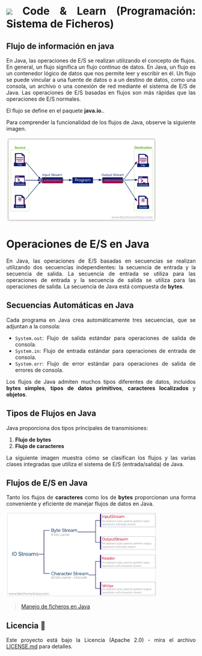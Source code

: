 <div align="justify">

# <img src=../../../../images/coding-book.png width="40"> Code & Learn (Programación: Sistema de Ficheros)

## Flujo de información en java

En Java, las operaciones de E/S se realizan utilizando el concepto de flujos. En general, un flujo significa un flujo continuo de datos. En Java, un flujo es un contenedor lógico de datos que nos permite leer y escribir en él. Un flujo se puede vincular a una fuente de datos o a un destino de datos, como una consola, un archivo o una conexión de red mediante el sistema de E/S de Java. Las operaciones de E/S basadas en flujos son más rápidas que las operaciones de E/S normales.

El flujo se define en el paquete **java.io.**.

Para comprender la funcionalidad de los flujos de Java, observe la siguiente imagen.

<img src="images/java-streams.png" width="400">

# Operaciones de E/S en Java

En Java, las operaciones de E/S basadas en secuencias se realizan utilizando dos secuencias independientes: la secuencia de entrada y la secuencia de salida. La secuencia de entrada se utiliza para las operaciones de entrada y la secuencia de salida se utiliza para las operaciones de salida. La secuencia de Java está compuesta de **bytes**.

## Secuencias Automáticas en Java

Cada programa en Java crea automáticamente tres secuencias, que se adjuntan a la consola:

- `System.out`: Flujo de salida estándar para operaciones de salida de consola.
- `System.in`: Flujo de entrada estándar para operaciones de entrada de consola.
- `System.err`: Flujo de error estándar para operaciones de salida de errores de consola.

Los flujos de Java admiten muchos tipos diferentes de datos, incluidos **bytes simples**, **tipos de datos primitivos**, **caracteres localizados** y **objetos**.

## Tipos de Flujos en Java

Java proporciona dos tipos principales de transmisiones:

1. **Flujo de bytes**
2. **Flujo de caracteres**

La siguiente imagen muestra cómo se clasifican los flujos y las varias clases integradas que utiliza el sistema de E/S (entrada/salida) de Java.

## Flujos de E/S en Java

Tanto los flujos de **caracteres** como los de **bytes** proporcionan una forma conveniente y eficiente de manejar flujos de datos en Java.

<img src="images/java-io-streams-classification.png" width="400">

>[Manejo de ficheros en Java](MANEJO-FICHEROS-JAVA.md)

## Licencia 📄

Este proyecto está bajo la Licencia (Apache 2.0) - mira el archivo [LICENSE.md](../LICENSE.md) para detalles.

</div>